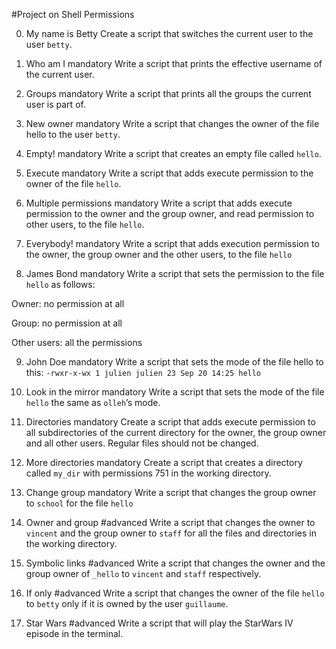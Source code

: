 #Project on Shell Permissions

0. My name is Betty
Create a script that switches the current user to the user `betty`.

1. Who am I
mandatory
Write a script that prints the effective username of the current user.

2. Groups
mandatory
Write a script that prints all the groups the current user is part of.

3. New owner
mandatory
Write a script that changes the owner of the file hello to the user `betty`.

4. Empty!
mandatory
Write a script that creates an empty file called `hello`.

5. Execute
mandatory
Write a script that adds execute permission to the owner of the file `hello`.

6. Multiple permissions
mandatory
Write a script that adds execute permission to the owner and the group owner, and read permission to other users, to the file `hello`.

7. Everybody!
mandatory
Write a script that adds execution permission to the owner, the group owner and the other users, to the file `hello`

8. James Bond
mandatory
Write a script that sets the permission to the file `hello` as follows:

  Owner: no permission at all

  Group: no permission at all

  Other users: all the permissions

9. John Doe
mandatory
Write a script that sets the mode of the file hello to this:
`-rwxr-x-wx 1 julien julien 23 Sep 20 14:25 hello`

10. Look in the mirror
mandatory
Write a script that sets the mode of the file `hello` the same as `olleh`’s mode.

11. Directories
mandatory
Create a script that adds execute permission to all subdirectories of the current directory for the owner, the group owner and all other users. Regular files should not be changed.

12. More directories
mandatory
Create a script that creates a directory called `my_dir` with permissions 751 in the working directory.

13. Change group
mandatory
Write a script that changes the group owner to `school` for the file `hello`

14. Owner and group
#advanced
Write a script that changes the owner to `vincent` and the group owner to `staff` for all the files and directories in the working directory.

15. Symbolic links
#advanced
Write a script that changes the owner and the group owner of `_hello` to `vincent` and `staff` respectively.

16. If only
#advanced
Write a script that changes the owner of the file `hello` to `betty` only if it is owned by the user `guillaume`.

17. Star Wars
#advanced
Write a script that will play the StarWars IV episode in the terminal.
